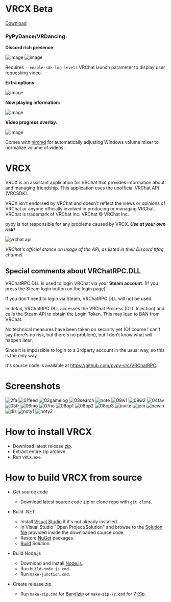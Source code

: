 # VRCX Beta

[Download](https://github.com/Natsumi-sama/VRCX/releases/)

### PyPyDance/VRDancing

**Discord rich presence:**

![image](https://user-images.githubusercontent.com/11171153/101809013-ec83aa00-3b7b-11eb-9167-007825807252.png)
![image](https://user-images.githubusercontent.com/11171153/119479848-2ac8fa80-bda5-11eb-8ba0-d6cefe8287f5.png)

Requires `--enable-sdk-log-levels` VRChat launch parameter to display user requesting video.

**Extra options:**

![image](https://user-images.githubusercontent.com/11171153/97168742-d600d980-17ed-11eb-844f-57273d5e590d.png)

**Now playing information:**

![image](https://user-images.githubusercontent.com/11171153/97169650-42c8a380-17ef-11eb-95b0-a85c51a8de07.png)

**Video progress overlay:**

![image](https://user-images.githubusercontent.com/11171153/97169618-347a8780-17ef-11eb-924a-06c2407f479d.png)

Comes with [nircmd](https://www.nirsoft.net/utils/nircmd.html) for automatically adjusting Windows volume mixer to normalize volume of videos.


# VRCX

VRCX is an assistant application for VRChat that provides information about and managing friendship. This application uses the unofficial VRChat API (VRCSDK).

VRCX isn't endorsed by VRChat and doesn't reflect the views or opinions of VRChat or anyone officially involved in producing or managing VRChat. VRChat is trademark of VRChat Inc. VRChat © VRChat Inc.

pypy is not responsible for any problems caused by VRCX. ***Use at your own risk!***

![vrchat api](https://user-images.githubusercontent.com/11171153/114227156-b559c400-99c8-11eb-9df6-ee6615b8118e.png)

*VRChat's official stance on usage of the API, as listed in their Discord #faq channel.*

Special comments about VRChatRPC.DLL
-
VRChatRPC.DLL is used to login VRChat via your **Steam account**. (If you press the Steam login button on the login page)

If you don't need to login via Steam, VRChatRPC.DLL will not be used.

In detail, VRChatRPC.DLL accesses the VRChat Process (DLL Injection) and calls the Steam API to obtain the Login Token. This may lead to BAN from VRChat.

No technical measures have been taken on security yet (Of course I can't say there's no risk, but there's no problem), but I don't know what will happen later.

Since it is impossible to login to a 3rdparty account in the usual way, so this is the only way.

It's source code is available at https://github.com/pypy-vrc/VRChatRPC.

Screenshots
=
![2fa](https://user-images.githubusercontent.com/25771678/63169786-a810f880-c072-11e9-9ede-0a3a03d5da12.png)
![01feed](https://user-images.githubusercontent.com/25771678/63169780-a6dfcb80-c072-11e9-85f9-2e7c816633a2.png)
![02gamelog](https://user-images.githubusercontent.com/25771678/63169782-a7786200-c072-11e9-9221-bdc13ddbec5b.png)
![03search](https://user-images.githubusercontent.com/25771678/63169787-a810f880-c072-11e9-94fb-af3ed02fa5da.png)
![note](https://user-images.githubusercontent.com/25771678/63212073-77949180-c13a-11e9-9d8e-a3db64f55b47.png)
![09w1](https://user-images.githubusercontent.com/25771678/63170557-8153c180-c074-11e9-8f89-9b1a61b7912f.png)
![09w2](https://user-images.githubusercontent.com/25771678/63170559-81ec5800-c074-11e9-8549-efd2d7843ca1.png)
![04fav](https://user-images.githubusercontent.com/25771678/63169788-a8a98f00-c072-11e9-9257-8d910880b4a3.png)
![05fr](https://user-images.githubusercontent.com/25771678/63169789-a9422580-c072-11e9-8ccd-e2ef45dc8842.png)
![06mo](https://user-images.githubusercontent.com/25771678/63169791-a9dabc00-c072-11e9-9e12-04ab009939b2.png)
![07no](https://user-images.githubusercontent.com/25771678/63169792-aa735280-c072-11e9-92fc-f210de74865d.png)
![08op1](https://user-images.githubusercontent.com/25771678/63169793-ab0be900-c072-11e9-9d57-23bff5b44f86.png)
![08op2](https://user-images.githubusercontent.com/25771678/63169797-aba47f80-c072-11e9-8672-f055fa4bdc0f.png)
![08op3](https://user-images.githubusercontent.com/25771678/63169798-aba47f80-c072-11e9-82ac-41c58af74946.png)
![invite](https://user-images.githubusercontent.com/25771678/63169801-ac3d1600-c072-11e9-9350-3f244eba52eb.png)
![join](https://user-images.githubusercontent.com/25771678/63169804-acd5ac80-c072-11e9-8006-f49c41869156.png)
![newin](https://user-images.githubusercontent.com/25771678/63169806-ad6e4300-c072-11e9-96a4-89677141abfb.png)
![dis](https://user-images.githubusercontent.com/25771678/63170206-c62b2880-c073-11e9-836c-482f8a0935a0.png)
![noty1](https://user-images.githubusercontent.com/25771678/63169808-ae06d980-c072-11e9-93e9-fcc13312872b.PNG)
![noty2](https://user-images.githubusercontent.com/25771678/63169810-ae9f7000-c072-11e9-818b-dd419213420b.PNG)

# How to install VRCX

* Download latest release [zip](https://github.com/Natsumi-sama/VRCX/releases/latest).
* Extract entire zip archive.
* Run `VRCX.exe`.

# How to build VRCX from source

* Get source code
    * Download latest source code [zip](https://github.com/pypy-vrc/VRCX/archive/master.zip) or clone repo with `git clone`.

* Build .NET
    * Install [Visual Studio](https://visualstudio.microsoft.com/) if it's not already installed.
    * In Visual Studio "Open Project/Solution" and browse to the [Solution file](https://docs.microsoft.com/en-us/visualstudio/extensibility/internals/solution-dot-sln-file) provided inside the downloaded source code.
    * Restore [NuGet](https://docs.microsoft.com/en-us/nuget/consume-packages/package-restore#restore-packages-automatically-using-visual-studio) packages.
    * [Build](https://docs.microsoft.com/en-us/visualstudio/ide/building-and-cleaning-projects-and-solutions-in-visual-studio) Solution.

* Build Node.js
    * Download and install [Node.js](https://nodejs.org/en/download/).
    * Run `build-node.js.cmd`.
    * Run `make-junction.cmd`.

* Create release zip
    * Run `make-zip.cmd` for [Bandizip](https://www.bandisoft.com/bandizip) or `make-zip-7z.cmd` for [7-Zip](https://www.7-zip.org).
